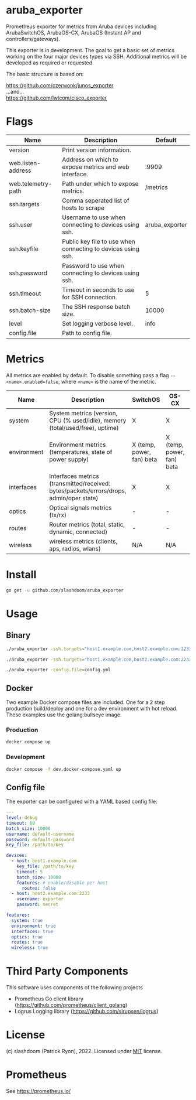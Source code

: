 # aruba_exporter
Prometheus exporter for metrics from Aruba devices including ArubaSwitchOS, ArubaOS-CX, ArubaOS (Instant AP and controllers/gateways).

This exporter is in development.  The goal to get a basic set of metrics working on the four major devices types via SSH.  Additional metrics will be developed as required or requested.

The basic structure is based on:

https://github.com/czerwonk/junos_exporter  
...and...  
https://github.com/lwlcom/cisco_exporter  

# Flags
Name     | Description | Default
---------|-------------|---------
version | Print version information. |
web.listen-address | Address on which to expose metrics and web interface. | :9909
web.telemetry-path | Path under which to expose metrics. | /metrics
ssh.targets | Comma seperated list of hosts to scrape |
ssh.user | Username to use when connecting to devices using ssh. | aruba_exporter
ssh.keyfile | Public key file to use when connecting to devices using ssh. |
ssh.password | Password to use when connecting to devices using ssh. |
ssh.timeout | Timeout in seconds to use for SSH connection. | 5
ssh.batch-size | The SSH response batch size. | 10000
level | Set logging verbose level. | info
config.file | Path to config file. |

# Metrics
All metrics are enabled by default. To disable something pass a flag `--<name>.enabled=false`, where `<name>` is the name of the metric.

Name     | Description | SwitchOS | OS-CX | InstantAP | Controller |
---------|-------------|----------|-------|-----------|------------|
system | System metrics (version, CPU (% used/idle), memory (total/used/free), uptime) | X | X | X | X |
environment | Environment metrics (temperatures, state of power supply) | X (temp, power, fan) beta | X (temp, power, fan) beta | - | - |
interfaces | Interfaces metrics (transmitted/received: bytes/packets/errors/drops, admin/oper state) | X | X | X | X |
optics | Optical signals metrics (tx/rx) | - | - | - | - |
routes | Router metrics (total, static, dynamic, connected) | - | - | N/A | - |
wireless | wireless metrics (clients, aps, radios, wlans) | N/A | N/A | - | - |

# Install
```bash
go get -u github.com/slashdoom/aruba_exporter
```

# Usage

## Binary
```bash
./aruba_exporter -ssh.targets="host1.example.com,host2.example.com:2233,172.16.0.1" -ssh.keyfile=aruba_exporter

./aruba_exporter -ssh.targets="host1.example.com,host2.example.com:2233,172.16.0.1" -ssh.password=password

./aruba_exporter -config.file=config.yml
```

## Docker
Two example Docker compose files are included. One for a 2 step production build/deploy and one for a dev environment with hot reload.  These examples use the golang:bullseye image.

### Production
```bash
docker compose up
```

### Development
```bash
docker compose -f dev.docker-compose.yaml up
```

## Config file
The exporter can be configured with a YAML based config file:

```yaml
---
level: debug
timeout: 60
batch_size: 10000
username: default-username
password: default-password
key_file: /path/to/key

devices:
  - host: host1.example.com
    key_file: /path/to/key
    timeout: 5
    batch_size: 10000
    features: # enable/disable per host
      routes: false
  - host: host2.example.com:2233
    username: exporter
    password: secret

features:
  system: true
  environment: true
  interfaces: true
  optics: true
  routes: true
  wireless: true
```

# Third Party Components
This software uses components of the following projects
* Prometheus Go client library (https://github.com/prometheus/client_golang)
* Logrus Logging library (https://github.com/sirupsen/logrus)

# License
(c) slashdoom (Patrick Ryon), 2022. Licensed under [MIT](LICENSE) license.

# Prometheus
See https://prometheus.io/